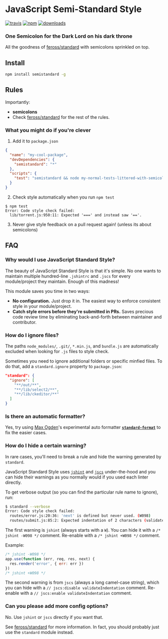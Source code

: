 # JavaScript Semi-Standard Style
[![travis][travis-image]][travis-url]
[![npm][npm-image]][npm-url]
[![downloads][downloads-image]][downloads-url]

[travis-image]: https://img.shields.io/travis/Flet/semistandard.svg?style=flat
[travis-url]: https://travis-ci.org/Flet/semistandard
[npm-image]: https://img.shields.io/npm/v/semistandard.svg?style=flat
[npm-url]: https://npmjs.org/package/semistandard
[downloads-image]: https://img.shields.io/npm/dm/semistandard.svg?style=flat
[downloads-url]: https://npmjs.org/package/semistandard




### One Semicolon for the Dark Lord on his dark throne

All the goodness of [feross/standard](https://github.com/feross/standard) with semicolons sprinkled on top.

## Install

```bash
npm install semistandard -g
```

## Rules
Importantly:
- **semicolons**
- Check [feross/standard][1] for the rest of the rules.

### What you might do if you're clever

1. Add it to `package.json`

  ```json
  {
    "name": "my-cool-package",
    "devDependencies": {
      "semistandard": "*"
    },
    "scripts": {
      "test": "semistandard && node my-normal-tests-littered-with-semicolons.js"
    }
  }
  ```

2. Check style automatically when you run `npm test`

  ```
  $ npm test
  Error: Code style check failed:
    lib/torrent.js:950:11: Expected '===' and instead saw '=='.
  ```

3. Never give style feedback on a pull request again! (unless its about semicolons)

## FAQ

### Why would I use JavaScript Standard Style?

The beauty of JavaScript Standard Style is that it's simple. No one wants to maintain
multiple hundred-line `.jshintrc` and `.jscs` for every module/project they maintain.
Enough of this madness!

This module saves you time in two ways:

- **No configuration.** Just drop it in. The easiest way to enforce consistent style in
  your module/project.
- **Catch style errors before they're submitted in PRs.** Saves precious code review time
  by eliminating back-and-forth between maintainer and contributor.

### How do I ignore files?

The paths `node_modules/`, `.git/`, `*.min.js`, and `bundle.js` are automatically excluded
when looking for `.js` files to style check.

Sometimes you need to ignore additional folders or specific minfied files. To do that, add
a `standard.ignore` property to `package.json`:

```json
"standard": {
  "ignore": [
    "**/out/**",
    "**/lib/select2/**",
    "**/lib/ckeditor/**"
  ]
}
```

### Is there an automatic formatter?

Yes, try using [Max Ogden](https://github.com/maxogden)'s experimental auto formatter
**[`standard-format`](https://github.com/maxogden/standard-format)** to fix the easier
cases.

### How do I hide a certain warning?

In rare cases, you'll need to break a rule and hide the warning generated by `standard`.

JavaScript Standard Style uses [`jshint`](http://jshint.com/) and
[`jscs`](http://jscs.info/) under-the-hood and you can hide their warnings as you normally
would if you used each linter directly.

To get verbose output (so you can find the particular rule name to ignore), run:

```bash
$ standard --verbose
Error: Code style check failed:
  routes/error.js:20:36: 'next' is defined but never used. (W098)
  routes/submit.js:85:2: Expected indentation of 2 characters (validateIndentation)
```

The first warning is `jshint` (always starts with a `W`). You can hide it with a
`/* jshint -W098 */` comment. Re-enable with a `/* jshint +W098 */` comment.

Example:

```js
/* jshint -W098 */
app.use(function (err, req, res, next) {
  res.render('error', { err: err })
})
/* jshint +W098 */
```

The second warning is from `jscs` (always a long camel-case string), which you can hide
with a `// jscs:disable validateIndentation` comment. Re-enable with a
`// jscs:enable validateIndentation` comment.

### Can you please add more config options?

No. Use `jshint` or `jscs` directly if you want that.

See [feross/standard](1) for more information. In fact, you should probably just use the `standard` module instead.

[1]: https://github.com/feross/standard
